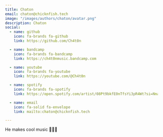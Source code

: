 ```yaml
---
title: Chaton
email: chaton@chicknfish.tech
image: "/images/authors/chaton/avatar.png"
description: Chaton
social:
  - name: github
    icon: fa-brands fa-github
    link: https://github.com/Ch4t0n

  - name: bandcamp
    icon: fa-brands fa-bandcamp
    link: https://ch4t0nmusic.bandcamp.com

  - name: youtube
    icon: fa-brands fa-youtube
    link: https://youtube.com/@Ch4t0n

  - name: spotify
    icon: fa-brands fa-spotify
    link: https://open.spotify.com/artist/08Pt9bkfE0nTfsYi3pR4Wt?si=NnaXerd5Q1GjTS-xTBJLOg

  - name: email
    icon: fa-solid fa-envelope
    link: mailto:chaton@chicknfish.tech

---
```


He makes cool music 🎹🎵🎶

